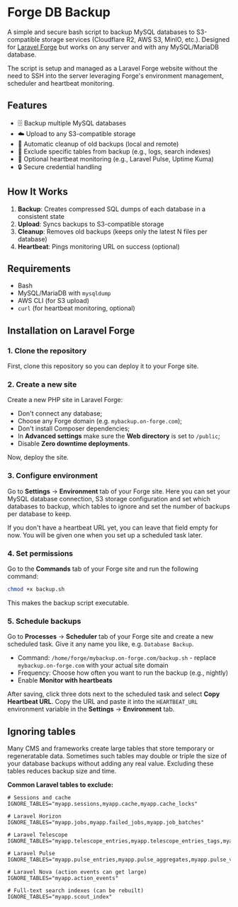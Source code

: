 # Forge DB Backup

A simple and secure bash script to backup MySQL databases to S3-compatible storage services (Cloudflare R2, AWS S3, MinIO, etc.). Designed for [Laravel Forge](https://forge.laravel.com) but works on any server and with any MySQL/MariaDB database.

The script is setup and managed as a Laravel Forge website without the need to SSH into the server leveraging Forge's environment management, scheduler and heartbeat monitoring.

## Features

- 🗄️ Backup multiple MySQL databases
- ☁️ Upload to any S3-compatible storage
- 🧹 Automatic cleanup of old backups (local and remote)
- 🚫 Exclude specific tables from backup (e.g., logs, search indexes)
- 💓 Optional heartbeat monitoring (e.g., Laravel Pulse, Uptime Kuma)
- 🔒 Secure credential handling

## How It Works

1. **Backup**: Creates compressed SQL dumps of each database in a consistent state
2. **Upload**: Syncs backups to S3-compatible storage
3. **Cleanup**: Removes old backups (keeps only the latest N files per database)
4. **Heartbeat**: Pings monitoring URL on success (optional)

## Requirements

- Bash
- MySQL/MariaDB with `mysqldump`
- AWS CLI (for S3 upload)
- `curl` (for heartbeat monitoring, optional)

## Installation on Laravel Forge

### 1. Clone the repository

First, clone this repository so you can deploy it to your Forge site.

### 2. Create a new site

Create a new PHP site in Laravel Forge:
- Don't connect any database;
- Choose any Forge domain (e.g. `mybackup.on-forge.com`);
- Don't install Composer dependencies;
- In **Advanced settings** make sure the **Web directory** is set to `/public`;
- Disable **Zero downtime deployments**.

Now, deploy the site.

### 3. Configure environment

Go to **Settings** -> **Environment** tab of your Forge site. Here you can set your MySQL database connection, S3 storage configuration and set which databases to backup, which tables to ignore and set the number of backups per database to keep.

If you don't have a heartbeat URL yet, you can leave that field empty for now. You will be given one when you set up a scheduled task later.

### 4. Set permissions

Go to the **Commands** tab of your Forge site and run the following command:

```bash
chmod +x backup.sh
```

This makes the backup script executable.

### 5. Schedule backups

Go to **Processes** -> **Scheduler** tab of your Forge site and create a new scheduled task. Give it any name you like, e.g. `Database Backup`.

- Command: `/home/forge/mybackup.on-forge.com/backup.sh` - replace `mybackup.on-forge.com` with your actual site domain
- Frequency: Choose how often you want to run the backup (e.g., nightly)
- Enable **Monitor with heartbeats**

After saving, click three dots next to the scheduled task and select **Copy Heartbeat URL**. Copy the URL and paste it into the `HEARTBEAT_URL` environment variable in the **Settings** -> **Environment** tab.

## Ignoring tables

Many CMS and frameworks create large tables that store temporary or regeneratable data. Sometimes such tables may double or triple the size of your database backups without adding any real value. Excluding these tables reduces backup size and time.

**Common Laravel tables to exclude:**

```env
# Sessions and cache
IGNORE_TABLES="myapp.sessions,myapp.cache,myapp.cache_locks"

# Laravel Horizon
IGNORE_TABLES="myapp.jobs,myapp.failed_jobs,myapp.job_batches"

# Laravel Telescope
IGNORE_TABLES="myapp.telescope_entries,myapp.telescope_entries_tags,myapp.telescope_monitoring"

# Laravel Pulse
IGNORE_TABLES="myapp.pulse_entries,myapp.pulse_aggregates,myapp.pulse_values"

# Laravel Nova (action events can get large)
IGNORE_TABLES="myapp.action_events"

# Full-text search indexes (can be rebuilt)
IGNORE_TABLES="myapp.scout_index"
```
